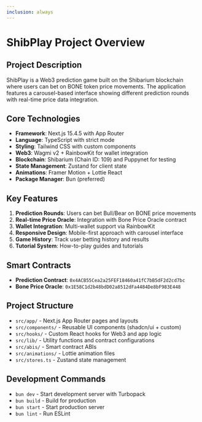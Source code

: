 ```yaml
---
inclusion: always
---
```


# ShibPlay Project Overview

## Project Description
ShibPlay is a Web3 prediction game built on the Shibarium blockchain where users can bet on BONE token price movements. The application features a carousel-based interface showing different prediction rounds with real-time price data integration.

## Core Technologies
- **Framework**: Next.js 15.4.5 with App Router
- **Language**: TypeScript with strict mode
- **Styling**: Tailwind CSS with custom components
- **Web3**: Wagmi v2 + RainbowKit for wallet integration
- **Blockchain**: Shibarium (Chain ID: 109) and Puppynet for testing
- **State Management**: Zustand for client state
- **Animations**: Framer Motion + Lottie React
- **Package Manager**: Bun (preferred)

## Key Features
1. **Prediction Rounds**: Users can bet Bull/Bear on BONE price movements
2. **Real-time Price Oracle**: Integration with Bone Price Oracle contract
3. **Wallet Integration**: Multi-wallet support via RainbowKit
4. **Responsive Design**: Mobile-first approach with carousel interface
5. **Game History**: Track user betting history and results
6. **Tutorial System**: How-to-play guides and tutorials

## Smart Contracts
- **Prediction Contract**: `0x4ACB55Cea2a25FEF18460a41fC7bB5dF2d2cd7bc`
- **Bone Price Oracle**: `0x1E58C1d2b48bdD02a8512dFa4484De8bF983E448`

## Project Structure
- `src/app/` - Next.js App Router pages and layouts
- `src/components/` - Reusable UI components (shadcn/ui + custom)
- `src/hooks/` - Custom React hooks for Web3 and app logic
- `src/lib/` - Utility functions and contract configurations
- `src/abis/` - Smart contract ABIs
- `src/animations/` - Lottie animation files
- `src/stores.ts` - Zustand state management

## Development Commands
- `bun dev` - Start development server with Turbopack
- `bun build` - Build for production
- `bun start` - Start production server
- `bun lint` - Run ESLint